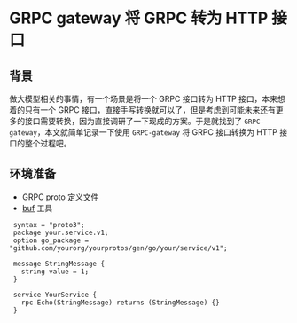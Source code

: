 # GRPC gateway 将 GRPC 转为 HTTP 接口

## 背景

做大模型相关的事情，有一个场景是将一个 GRPC 接口转为 HTTP 接口，本来想着的只有一个 GRPC
接口，直接手写转换就可以了，但是考虑到可能未来还有更多的接口需要转换，因为直接调研了一下现成的方案。于是就找到了
`GRPC-gateway`，本文就简单记录一下使用 `GRPC-gateway` 将 GRPC 接口转换为 HTTP 接口的整个过程吧。

## 环境准备

- GRPC proto 定义文件
- [buf](https://github.com/bufbuild/buf) 工具

```text
 syntax = "proto3";
 package your.service.v1;
 option go_package = "github.com/yourorg/yourprotos/gen/go/your/service/v1";

 message StringMessage {
   string value = 1;
 }

 service YourService {
   rpc Echo(StringMessage) returns (StringMessage) {}
 }
```